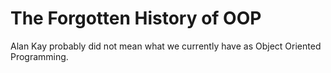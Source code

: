 # The Forgotten History of OOP

Alan Kay probably did not mean what we currently have as Object Oriented Programming.
